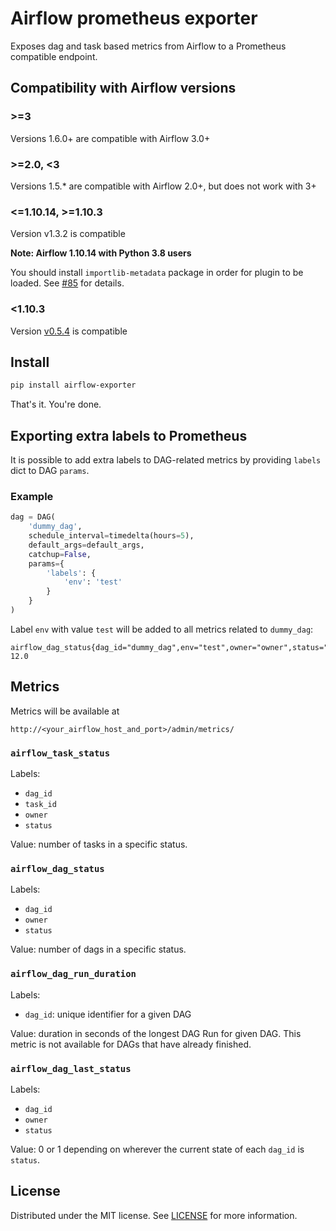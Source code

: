 # Airflow prometheus exporter

Exposes dag and task based metrics from Airflow to a Prometheus compatible endpoint.

## Compatibility with Airflow versions

### >=3

Versions 1.6.0+ are compatible with Airflow 3.0+

### >=2.0, <3

Versions 1.5.* are compatible with Airflow 2.0+, but does not work with 3+

### <=1.10.14, >=1.10.3

Version v1.3.2 is compatible

**Note: Airflow 1.10.14 with Python 3.8 users**

You should install `importlib-metadata` package in order for plugin to be
loaded. See [#85](https://github.com/epoch8/airflow-exporter/issues/85) for
details.

### <1.10.3

Version [v0.5.4](https://github.com/epoch8/airflow-exporter/releases/tag/v0.5.4)
is compatible

## Install

```sh
pip install airflow-exporter
```

That's it. You're done.

## Exporting extra labels to Prometheus

It is possible to add extra labels to DAG-related metrics by providing `labels`
dict to DAG `params`.

### Example

```python
dag = DAG(
    'dummy_dag',
    schedule_interval=timedelta(hours=5),
    default_args=default_args,
    catchup=False,
    params={
        'labels': {
            'env': 'test'
        }
    }
)
```

Label `env` with value `test` will be added to all metrics related to
`dummy_dag`:

```
airflow_dag_status{dag_id="dummy_dag",env="test",owner="owner",status="running"} 12.0
```

## Metrics

Metrics will be available at 

```
http://<your_airflow_host_and_port>/admin/metrics/
```

### `airflow_task_status`

Labels:

* `dag_id`
* `task_id`
* `owner`
* `status`

Value: number of tasks in a specific status.

### `airflow_dag_status`

Labels:

* `dag_id`
* `owner`
* `status`

Value: number of dags in a specific status.

### `airflow_dag_run_duration`

Labels:

* `dag_id`: unique identifier for a given DAG

Value: duration in seconds of the longest DAG Run for given DAG. This metric 
is not available for DAGs that have already finished.

### `airflow_dag_last_status`

Labels:

* `dag_id`
* `owner`
* `status`

Value: 0 or 1 depending on wherever the current state of each `dag_id` is `status`.

## License

Distributed under the MIT license. See [LICENSE](LICENSE) for more
information.

